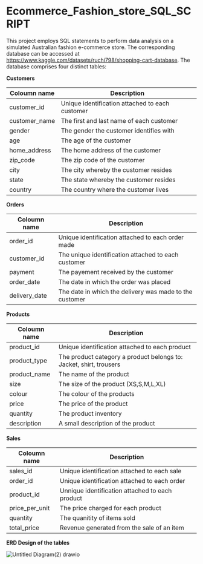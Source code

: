 # Ecommerce_Fashion_store_SQL_SCRIPT
This project employs SQL statements to perform data analysis on a simulated Australian fashion e-commerce store. The corresponding database can be accessed at https://www.kaggle.com/datasets/ruchi798/shopping-cart-database. The database comprises four distinct tables:


**Customers**

 Coloumn name   | Description  |
| ------------- | ------------- |
| customer_id | Unique identification attached to each customer |
| customer_name  | The first and last name of each customer |
| gender        | The gender the customer identifies with |
| age           | The age of the customer  |
|home_address| The home address of the customer|
|zip_code| The zip code of the customer| 
|city| The city whereby the customer resides |
|state| The state whereby the customer resides| 
|country| The country where the customer lives| 

**Orders**

 Coloumn name   | Description  |
| ------------- | ------------- |
| order_id | Unique identification attached to each order made  |
| customer_id  | The unique identification attached to each customer  |
| payment      | The payement received by the customer |
| order_date          | The date in which the order was placed   |
|delivery_date| The date in which the delivery was made to the customer|



**Products**

 Coloumn name   | Description  |
| ------------- | ------------- |
| product_id | Unique identification attached to each product |
| product_type  | The product category a product belongs to: Jacket, shirt, trousers |
| product_name      |The name of the product  |
| size         | The size of the product (XS,S,M,L,XL) |
|colour  | The colour of the products|
|price| The price of the product|
|quantity| The product inventory| 
|description| A small description of the product  |

**Sales**

 Coloumn name   | Description  |
| ------------- | ------------- |
| sales_id | Unique identification attached to each sale|
| order_id |Unique identification attached to each order |
| product_id      |Unnique identification attached to each product   |
| price_per_unit      | The price charged for each product |
|quantity  | The quanitity of items sold |
|total_price| Revenue generated from the sale of an item |

**ERD Design of the tables**

![Untitled Diagram(2) drawio](https://github.com/jimmykarago/Ecommerce_Fashion_store_SQL_SCRIPT/assets/84075679/c57c5b55-c5de-40a5-a11d-99c19de4dcf4)






